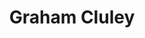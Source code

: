 ---
title: Graham Cluley
description: Cybersecurity keynote speaker, news and opinion.
url: https://grahamcluley.com/
image:
    # url: '/assets/images/cafe.png'
    # alt: 'Cafe'
tags: ['blog']
pubDate: 2023-11-12
draft: false
---